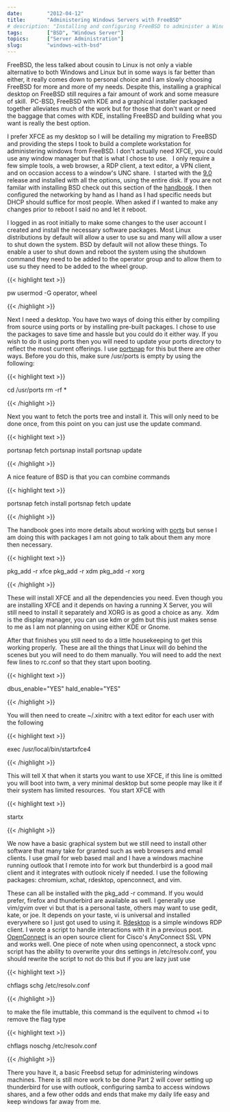 ```yaml
---
date:        "2012-04-12"
title:       "Administering Windows Servers with FreeBSD"
# description: "Installing and configuring FreeBSD to administer a Windows environment"
tags:        ["BSD", "Windows Server"]
topics:      ["Server Administration"]
slug:        "windows-with-bsd"
---
```


FreeBSD, the less talked about cousin to Linux is not only a viable alternative to both Windows and Linux but in some ways is far better than either, it really comes down to personal choice and I am slowly choosing FreeBSD for more and more of my needs. Despite this, installing a graphical desktop on FreeBSD still requires a fair amount of work and some measure of skill.  PC-BSD, FreeBSD with KDE and a graphical installer packaged together alleviates much of the work but for those that don't want or need the baggage that comes with KDE, installing FreeBSD and building what you want is really the best option.

I prefer XFCE as my desktop so I will be detailing my migration to FreeBSD and providing the steps I took to build a complete workstation for administering windows from FreeBSD. I don't actually need XFCE, you could use any window manager but that is what I chose to use.   I only require a few simple tools, a web browser, a RDP client, a text editor, a VPN client, and on occasion access to a window's UNC share.  I started with the [9.0][1] release and installed with all the options, using the entire disk. If you are not familar with installing BSD check out this section of the [handbook][2]. I then configured the networking by hand as I hand as I had specific needs but DHCP should suffice for most people. When asked if I wanted to make any changes prior to reboot I said no and let it reboot.

I logged in as root initially to make some changes to the user account I created and install the necessary software packages. Most Linux distributions by default will allow a user to use su and many will allow a user to shut down the system. BSD by default will not allow these things. To enable a user to shut down and reboot the system using the shutdown command they need to be added to the operator group and to allow them to use su they need to be added to the wheel group.

{{< highlight text >}}

pw usermod -G <username> operator, wheel

{{< /highlight >}}

Next I need a desktop. You have two ways of doing this either by compiling from source using ports or by installing pre-built packages. I chose to use the packages to save time and hassle but you could do it either way. If you wish to do it using ports then you will need to update your ports directory to reflect the most current offerings. I use [portsnap][3] for this but there are other ways. Before you do this, make sure /usr/ports is empty by using the following:

{{< highlight text >}}

cd /usr/ports
rm -rf *

{{< /highlight >}}

Next you want to fetch the ports tree and install it. This will only need to be done once, from this point on you can just use the update command.

{{< highlight text >}}

portsnap fetch
portsnap install
portsnap update

{{< /highlight >}}

A nice feature of BSD is that you can combine commands

{{< highlight text >}}

portsnap fetch install
portsnap fetch update

{{< /highlight >}}

The handbook goes into more details about working with [ports][4] but sense I am doing this with packages I am not going to talk about them any more then necessary.

{{< highlight text >}}

pkg_add -r xfce
pkg_add -r xdm
pkg_add -r xorg

{{< /highlight >}}

These will install XFCE and all the dependencies you need. Even though you are installing XFCE and it depends on having a running X Server, you will still need to install it separately and XORG is as good a choice as any.  Xdm is the display manager, you can use kdm or gdm but this just makes sense to me as I am not planning on using either KDE or Gnome.

After that finishes you still need to do a little housekeeping to get this working properly.  These are all the things that Linux will do behind the scenes but you will need to do them manually. You will need to add the next few lines to rc.conf so that they start upon booting.

{{< highlight text >}}

dbus_enable="YES"
hald_enable="YES"

{{< /highlight >}}

You will then need to create ~/.xinitrc with a text editor for each user with the following

{{< highlight text >}}

exec /usr/local/bin/startxfce4

{{< /highlight >}}

This will tell X that when it starts you want to use XFCE, if this line is omitted you will boot into twm, a very minimal desktop but some people may like it if their system has limited resources.  You start XFCE with

{{< highlight text >}}

startx

{{< /highlight >}}

We now have a basic graphical system but we still need to install other software that many take for granted such as web browsers and email clients. I use gmail for web based mail and I have a windows machine running outlook that I remote into for work but thunderbird is a good mail client and it integrates with outlook nicely if needed. I use the following packages: chromium, xchat, rdesktop, openconnect, and vim.

These can all be installed with the pkg_add -r command. If you would prefer, firefox and thunderbird are available as well. I generally use vim/gvim over vi but that is a personal taste, others may want to use gedit, kate, or joe. It depends on your taste, vi is universal and installed everywhere so I just got used to using it. [Rdesktop][5] is a simple windows RDP client. I wrote a script to handle interactions with it in a previous post.  [OpenConnect][6] is an open source client for Cisco's AnyConnect SSL VPN and works well. One piece of note when using openconnect, a stock vpnc script has the ability to overwrite your dns settings in /etc/resolv.conf, you should rewrite the script to not do this but if you are lazy just use

{{< highlight text >}}

chflags schg /etc/resolv.conf

{{< /highlight >}}

to make the file imuttable, this command is the equilvent to chmod +i to remove the flag type

{{< highlight text >}}

chflags noschg /etc/resolv.conf

{{< /highlight >}}

There you have it, a basic Freebsd setup for administering windows machines. There is still more work to be done Part 2 will cover setting up thunderbird for use with outlook, configuring samba to access windows shares, and a few other odds and ends that make my daily life easy and keep windows far away from me.

[1]: http://www.freebsd.org/where.html
[2]: http://www.freebsd.org/doc/en_US.ISO8859-1/books/handbook/bsdinstall.html
[3]: http://www.freebsd.org/doc/handbook/portsnap.html
[4]: http://www.freebsd.org/doc/en_US.ISO8859-1/books/handbook/ports-using.html
[5]: http://www.rdesktop.org/
[6]: http://www.infradead.org/openconnect/
